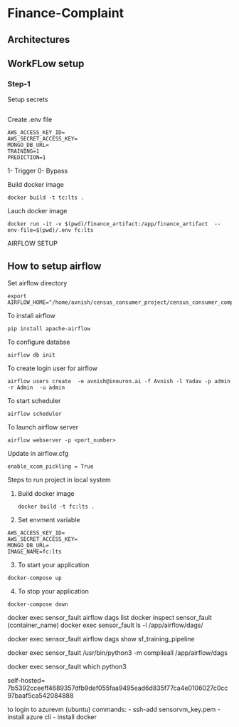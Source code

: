 # Finance-Complaint 

## Architectures

## WorkFLow setup
### Step-1
Setup secrets 
```bash

```
Create .env file

```
AWS_ACCESS_KEY_ID=
AWS_SECRET_ACCESS_KEY=
MONGO_DB_URL=
TRAINING=1
PREDICTION=1
```
1- Trigger
0- Bypass

Build docker image
```
docker build -t tc:lts .
```

Lauch docker image

```
docker run -it -v $(pwd)/finance_artifact:/app/finance_artifact  --env-file=$(pwd)/.env fc:lts
```


AIRFLOW SETUP

## How to setup airflow

Set airflow directory
```
export AIRFLOW_HOME="/home/avnish/census_consumer_project/census_consumer_complaint/airflow"
```

To install airflow 
```
pip install apache-airflow
```

To configure databse
```
airflow db init
```

To create login user for airflow
```
airflow users create  -e avnish@ineuron.ai -f Avnish -l Yadav -p admin -r Admin  -u admin
```
To start scheduler
```
airflow scheduler
```
To launch airflow server
```
airflow webserver -p <port_number>
```

Update in airflow.cfg
```
enable_xcom_pickling = True
```

Steps to run project in local system


1. Build docker image
   ```
   docker build -t fc:lts .
   ```
2. Set envment variable
```
AWS_ACCESS_KEY_ID=
AWS_SECRET_ACCESS_KEY=
MONGO_DB_URL=
IMAGE_NAME=fc:lts
```
3. To start your application
```
docker-compose up
```
4. To stop your application
```
docker-compose down
``` 


docker exec sensor_fault airflow dags list
docker inspect sensor_fault (container_name)
docker exec sensor_fault ls -l /app/airflow/dags/

docker exec sensor_fault airflow dags show sf_training_pipeline

docker exec sensor_fault /usr/bin/python3 -m compileall /app/airflow/dags


docker exec sensor_fault which python3


self-hosted=
7b5392cceeff4689357dfb9def055faa9495ead6d835f77ca4e0106027c0cc97baaf5ca542084888

to login to azurevm (ubuntu)
commands:
    - ssh-add sensorvm_key.pem
    - install azure cli
    - install docker
